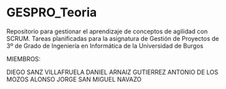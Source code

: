 # GESPRO_Teoria
Repositorio para gestionar el aprendizaje de conceptos de agilidad con SCRUM. Tareas planificadas para la asignatura de Gestión de Proyectos de 3º de Grado de Ingeniería en Informática de la Universidad de Burgos 

MIEMBROS:

  DIEGO SANZ VILLAFRUELA
  DANIEL ARNAIZ GUTIERREZ
  ANTONIO DE LOS MOZOS ALONSO
  JORGE SAN MIGUEL NAVAZO
